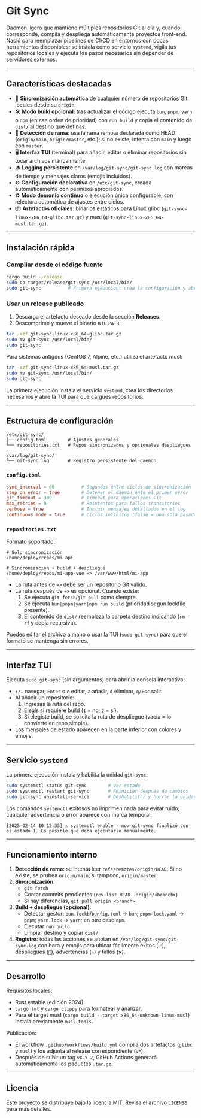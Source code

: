 # Git Sync

Daemon ligero que mantiene múltiples repositorios Git al día y, cuando corresponde, compila y despliega automáticamente proyectos front-end. Nació para reemplazar pipelines de CI/CD en entornos con pocas herramientas disponibles: se instala como servicio `systemd`, vigila tus repositorios locales y ejecuta los pasos necesarios sin depender de servidores externos.

---

## Características destacadas

- 🔁 **Sincronización automática** de cualquier número de repositorios Git locales desde su `origin`.
- 🛠️ **Modo build opcional**: tras actualizar el código ejecuta `bun`, `pnpm`, `yarn` o `npm` (en ese orden de prioridad) con `run build` y copia el contenido de `dist/` al destino que definas.
- 🧭 **Detección de rama**: usa la rama remota declarada como HEAD (`origin/main`, `origin/master`, etc.); si no existe, intenta con `main` y luego con `master`.
- 🖥️ **Interfaz TUI** (terminal) para añadir, editar o eliminar repositorios sin tocar archivos manualmente.
- 🪵 **Logging persistente** en `/var/log/git-sync/git-sync.log` con marcas de tiempo y mensajes claros (emojis incluidos).
- ⚙️ **Configuración declarativa** en `/etc/git-sync`, creada automáticamente con permisos apropiados.
- ♻️ **Modo demonio continuo** o ejecución única configurable, con relectura automática de ajustes entre ciclos.
- 📦 **Artefactos oficiales**: binarios estáticos para Linux glibc (`git-sync-linux-x86_64-glibc.tar.gz`) y musl (`git-sync-linux-x86_64-musl.tar.gz`).

---

## Instalación rápida

### Compilar desde el código fuente

```bash
cargo build --release
sudo cp target/release/git-sync /usr/local/bin/
sudo git-sync          # Primera ejecución: crea la configuración y abre la TUI
```

### Usar un release publicado

1. Descarga el artefacto deseado desde la sección **Releases**.
2. Descomprime y mueve el binario a tu `PATH`:

```bash
tar -xzf git-sync-linux-x86_64-glibc.tar.gz
sudo mv git-sync /usr/local/bin/
sudo git-sync
```

Para sistemas antiguos (CentOS 7, Alpine, etc.) utiliza el artefacto musl:

```bash
tar -xzf git-sync-linux-x86_64-musl.tar.gz
sudo mv git-sync /usr/local/bin/
sudo git-sync
```

La primera ejecución instala el servicio `systemd`, crea los directorios necesarios y abre la TUI para que cargues repositorios.

---

## Estructura de configuración

```
/etc/git-sync/
├── config.toml        # Ajustes generales
└── repositories.txt   # Repos sincronizados y opcionales despliegues

/var/log/git-sync/
└── git-sync.log       # Registro persistente del daemon
```

### `config.toml`

```toml
sync_interval = 60          # Segundos entre ciclos de sincronización
stop_on_error = true        # Detener el daemon ante el primer error
git_timeout = 300           # Timeout para operaciones Git
max_retries = 0             # Reintentos para fallos transitorios
verbose = true              # Incluir mensajes detallados en el log
continuous_mode = true      # Ciclos infinitos (false = una sola pasada)
```

### `repositories.txt`

Formato soportado:

```
# Solo sincronización
/home/deploy/repos/mi-api

# Sincronización + build + despliegue
/home/deploy/repos/mi-app-vue => /var/www/html/mi-app
```

- La ruta antes de `=>` debe ser un repositorio Git válido.
- La ruta después de `=>` es opcional. Cuando existe:
  1. Se ejecuta `git fetch`/`git pull` como siempre.
  2. Se ejecuta `bun|pnpm|yarn|npm run build` (prioridad según lockfile presente).
  3. El contenido de `dist/` reemplaza la carpeta destino indicando (`rm -rf` y copia recursiva).

Puedes editar el archivo a mano o usar la TUI (`sudo git-sync`) para que el formato se mantenga sin errores.

---

## Interfaz TUI

Ejecuta `sudo git-sync` (sin argumentos) para abrir la consola interactiva:

- `↑/↓` navegar, `Enter` o `e` editar, `a` añadir, `d` eliminar, `q/Esc` salir.
- Al añadir un repositorio:
  1. Ingresas la ruta del repo.
  2. Elegís si requiere build (`1` = no, `2` = sí).
  3. Si elegiste build, se solicita la ruta de despliegue (vacía = lo convierte en repo simple).
- Los mensajes de estado aparecen en la parte inferior con colores y emojis.

---

## Servicio `systemd`

La primera ejecución instala y habilita la unidad `git-sync`:

```bash
sudo systemctl status git-sync        # Ver estado
sudo systemctl restart git-sync       # Reiniciar después de cambios
sudo git-sync uninstall-service       # Deshabilitar y borrar la unidad
```

Los comandos `systemctl` exitosos no imprimen nada para evitar ruido; cualquier advertencia o error aparece con marca temporal:

```
[2025-02-14 10:12:33] ⚠️ systemctl enable --now git-sync finalizó con el estado 1. Es posible que deba ejecutarlo manualmente.
```

---

## Funcionamiento interno

1. **Detección de rama**: se intenta leer `refs/remotes/origin/HEAD`. Si no existe, se prubea `origin/main`; si tampoco, `origin/master`.
2. **Sincronización**:
   - `git fetch`
   - Contar commits pendientes (`rev-list HEAD..origin/<branch>`)
   - Si hay diferencias, `git pull origin <branch>`
3. **Build + despliegue (opcional)**:
   - Detectar gestor: `bun.lockb`/`bunfig.toml` → `bun`; `pnpm-lock.yaml` → `pnpm`; `yarn.lock` → `yarn`; en otro caso `npm`.
   - Ejecutar `run build`.
   - Limpiar destino y copiar `dist/`.
4. **Registro**: todas las acciones se anotan en `/var/log/git-sync/git-sync.log` con hora y emojis para ubicar fácilmente éxitos (`✅`), despliegues (`🚀`), advertencias (`⚠️`) y fallos (`❌`).

---

## Desarrollo

Requisitos locales:

- Rust estable (edición 2024).
- `cargo fmt` y `cargo clippy` para formatear y analizar.
- Para el target musl (`cargo build --target x86_64-unknown-linux-musl`) instala previamente `musl-tools`.

Publicación:

- El workflow `.github/workflows/build.yml` compila dos artefactos (`glibc` y `musl`) y los adjunta al release correspondiente (`v*`).
- Después de subir un tag `vX.Y.Z`, GitHub Actions generará automáticamente los paquetes `.tar.gz`.

---

## Licencia

Este proyecto se distribuye bajo la licencia MIT. Revisa el archivo `LICENSE` para más detalles.
